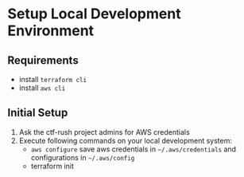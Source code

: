 # Setup Local Development Environment

## Requirements
- install `terraform cli`
- install `aws cli` 

## Initial Setup

1. Ask the ctf-rush project admins for AWS credentials
1. Execute following commands on your local development system:
   - `aws configure` save aws credentials in `~/.aws/credentials` and configurations in `~/.aws/config`
   - terraform init
